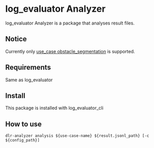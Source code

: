 # log_evaluator Analyzer

log_evaluator Analyzer is a package that analyses result files.

## Notice

Currently only [use_case obstacle_segmentation](https://github.com/tier4/log_evaluator/blob/main/docs/use_case/obstacle_segmentation.ja.md) is supported.

## Requirements

Same as log_evaluator

## Install

This package is installed with log_evaluator_cli

## How to use

```shell
dlr-analyzer analysis ${use-case-name} ${result.jsonl_path} [-c ${config_path}]
```
